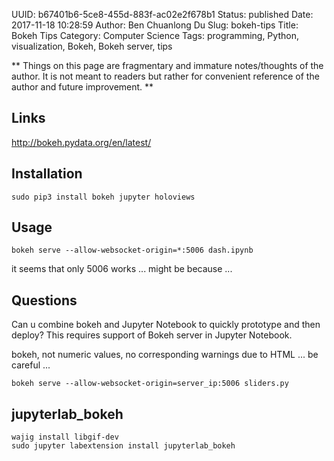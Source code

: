 UUID: b67401b6-5ce8-455d-883f-ac02e2f678b1
Status: published
Date: 2017-11-18 10:28:59
Author: Ben Chuanlong Du
Slug: bokeh-tips
Title: Bokeh Tips
Category: Computer Science
Tags: programming, Python, visualization, Bokeh, Bokeh server, tips

**
Things on this page are
fragmentary and immature notes/thoughts of the author.
It is not meant to readers
but rather for convenient reference of the author and future improvement.
**

## Links

<http://bokeh.pydata.org/en/latest/>

## Installation

```
sudo pip3 install bokeh jupyter holoviews
```

## Usage
```
bokeh serve --allow-websocket-origin=*:5006 dash.ipynb
```
it seems that only 5006 works ...
might be because ...





## Questions

Can u combine bokeh and Jupyter Notebook to quickly prototype and then deploy? 
This requires support of Bokeh server in Jupyter Notebook.


bokeh, not numeric values, no corresponding warnings due to HTML ...
be careful ...

```
bokeh serve --allow-websocket-origin=server_ip:5006 sliders.py
```

## jupyterlab_bokeh

    wajig install libgif-dev
    sudo jupyter labextension install jupyterlab_bokeh

